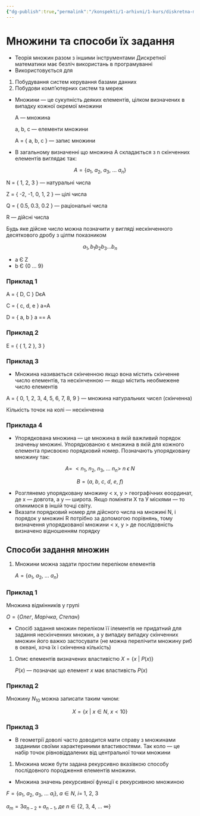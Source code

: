 ```yaml
---
{"dg-publish":true,"permalink":"/konspekti/1-arhivni/1-kurs/diskretna-matematika/mnozhini-ta-sposobi-yih-zadannya/"}
---
```


# Множини та способи їх задання
- Теорія множин разом з іншими інструментами Дискретної математики має безліч використань в програмуванні
- Використовується для
1. Побудування систем керування базами данних
2. Побудови комп’ютерних систем та мереж
- Множини — це сукупність деяких елементів, цілком визначених в випадку кожної окремої множини
    
    A — множина
    
    a, b, c — елементи множини
    
    A = { a, b, c } — запис множини
    
- В загальному визначенні що множина A складається з n скінченних елементів виглядає так:

$$
A = \{a_1, \ a_2, \ a_3, \ ...\ a_n \}
$$

N = { 1, 2, 3 } — натуральні числа

Z = { -2, -1, 0, 1, 2 } — цілі числа

Q = { 0.5, 0.3, 0.2 } — раціональні числа

R — дійсні числа

Будь яке дійсне число можна позначити у вигляді нескінченного десяткового дробу з цілтм показником 

$$
a_1,b_1b_2b_3...b_n
$$

- a Є Z
- b Є {0 … 9}

### Приклад 1

A = { D, C }          DєА

C = { c, d, e }       a=A

D = { a, b }          a =\= A

### Приклад 2

E = { { 1, 2 }, 3 }

### Приклад 3

- Множина називається скінченною якщо вона містить скінченне число елементів, та нескінченною — якщо містить необмежене число елементів

A = { 0, 1, 2, 3, 4, 5, 6, 7, 8, 9 } — множина натуральних чисел (скінченна)

Кількість точок на колі — нескінченна

### Приклада 4

- Упорядкована множина — це множина в якій важливий порядок значеньу множині. Упорядкованою є множина в якій для кожного елемента присвоєно порядковий номер. Позначають упорядковану множину так:

$$
A =\ <n_1, \ n_2, \ n_3, \ ...\ n_n >\ n \ \epsilon \ N
$$

$$
B = (a, \ b, \ c, \ d, \ e, \ f)
$$

- Розглянемо упорядковану множину < x, y > географічних еоординат, де x — довгота, а у — широта. Якщо поміняти Х та У міскями — то опинимося в іншій точці світу.
- Вказати порядковий номер для дійсного числа на множині N, i порядок у множині R потрібно за допомогою порівнянь, тому визначення упорядкованої множини < x, y > де послідовність визначено відношенням порядку

## Способи задання множин

1. Множини можна задати простим переліком елементів 
    
    $A = \{a_1, \ a_2, \ ... \ a_n \}$
    

### Приклад 1

Множина відмінників у групі 

$O = \{ Олег, \ Марічка, \ Степан\}$

- Спосіб задання множин переліком її ілементів  не придатний для задання нескінченних множин, а у випадку випадку скінченних множин його важко застосувати (не можна перелічити множину риб в океані, хоча їх і скінченна кількість)
1. Опис елементів визначених властивістю $X = \{ x \ | \ P(x)\}$
    
    $P(x)$ — позначає що елемент $x$ має  властивість $P(x)$
    

### Приклад 2

Множину $N_{10}$  можна записати таким чином:

$$
X = \{ x \ | \ x \in N, \ x<10\}
$$

### Приклад 3

- В геометрії доволі часто доводится мати справу з множинами заданими своїми характериними властивостями. Так коло — це набір точок рівновіддалених від центральної точки множини
1. Множина може бути задана рекурсивно вказівкою способу послідовного породження елементів множини.
- Множина значень рекурсивної функції є рекурсивною множиною

$F = \{ a_1, \ a_2, \ a_3, \ ... \ a_i\}, \ a\in N, \ i = \ 1, \ 2, \ 3$

$a_{m} = 3a_{n-2}+a_{n-1}, \ де \ n \in \{ 2, \ 3, \ 4, \ ... \ 
∞ \}$